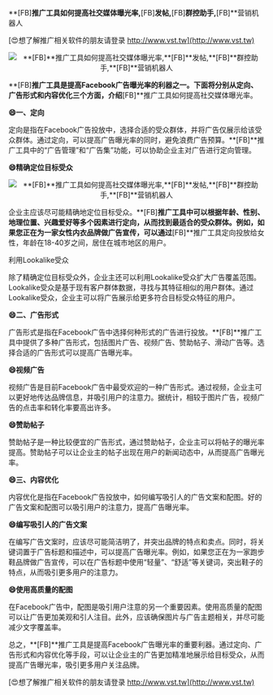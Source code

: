 **[FB]**推广工具如何提高社交媒体曝光率,**[FB]**发帖,**[FB]**群控助手,**[FB]**营销机器人

[😍想了解推广相关软件的朋友请登录 http://www.vst.tw](http://www.vst.tw)

 <center><img src="https://vst.tw/MP4/tuiguang/png/8.png" alt="**[FB]**推广工具如何提高社交媒体曝光率,**[FB]**发帖,**[FB]**群控助手,**[FB]**营销机器人"></center>

**[FB]**推广工具是提高Facebook广告曝光率的利器之一。下面将分别从定向、广告形式和内容优化三个方面，介绍**[FB]**推广工具如何提高社交媒体曝光率。

**😄一、定向**

定向是指在Facebook广告投放中，选择合适的受众群体，并将广告仅展示给该受众群体。通过定向，可以提高广告曝光率的同时，避免浪费广告预算。**[FB]**推广工具中的“广告管理”和“广告集”功能，可以协助企业主对广告进行定向管理。

**😄精确定位目标受众**

 <center><img src="https://vst.tw/MP4/tuiguang/png/0.png" alt="**[FB]**推广工具如何提高社交媒体曝光率,**[FB]**发帖,**[FB]**群控助手,**[FB]**营销机器人"></center>

企业主应该尽可能精确地定位目标受众。**[FB]**推广工具中可以根据年龄、性别、地理位置、兴趣爱好等多个因素进行定向，从而找到最适合的受众群体。例如，如果您正在为一家女性内衣品牌做广告宣传，可以通过**[FB]**推广工具定向投放给女性，年龄在18-40岁之间，居住在城市地区的用户。

利用Lookalike受众

除了精确定位目标受众外，企业主还可以利用Lookalike受众扩大广告覆盖范围。Lookalike受众是基于现有客户群体数据，寻找与其特征相似的用户群体。通过Lookalike受众，企业主可以将广告展示给更多符合目标受众特征的用户。

**😄二、广告形式**

广告形式是指在Facebook广告中选择何种形式的广告进行投放。**[FB]**推广工具中提供了多种广告形式，包括图片广告、视频广告、赞助帖子、滑动广告等。选择合适的广告形式可以提高广告曝光率。

**😄视频广告**

视频广告是目前Facebook广告中最受欢迎的一种广告形式。通过视频，企业主可以更好地传达品牌信息，并吸引用户的注意力。据统计，相较于图片广告，视频广告的点击率和转化率要高出许多。

**😄赞助帖子**

赞助帖子是一种比较便宜的广告形式，通过赞助帖子，企业主可以将帖子的曝光率提高。赞助帖子可以让企业主的帖子出现在用户的新闻动态中，从而提高广告曝光率。

**😄三、内容优化**

内容优化是指在Facebook广告投放中，如何编写吸引人的广告文案和配图。好的广告文案和配图可以吸引用户的注意力，提高广告曝光率。

**😄编写吸引人的广告文案**

在编写广告文案时，应该尽可能简洁明了，并突出品牌的特点和卖点。同时，将关键词置于广告标题和描述中，可以提高广告曝光率。例如，如果您正在为一家跑步鞋品牌做广告宣传，可以在广告标题中使用“轻量”、“舒适”等关键词，突出鞋子的特点，从而吸引更多用户的注意力。

**😄使用高质量的配图**

在Facebook广告中，配图是吸引用户注意的另一个重要因素。使用高质量的配图可以让广告更加美观和引人注目。此外，应该确保图片与广告主题相关，并尽可能减少文字覆盖率。

总之，**[FB]**推广工具是提高Facebook广告曝光率的重要利器。通过定向、广告形式和内容优化等手段，可以让企业主的广告更加精准地展示给目标受众，从而提高广告曝光率，吸引更多用户关注品牌。

[😍想了解推广相关软件的朋友请登录 http://www.vst.tw](http://www.vst.tw)



